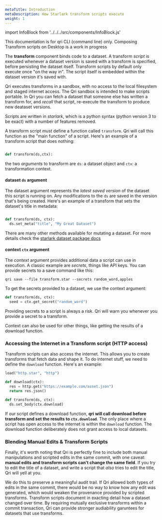 ```yaml
---
metaTitle: Introduction
metaDescription: How Starlark transform scripts execute
weight: 1
---
```


import InfoBlock from '../../../src/components/InfoBlock.js'

<InfoBlock>
  This documentation is for qri CLI (command line) only. Composing Transform scripts on Desktop is a work in progress
</InfoBlock>

The __transform__ component binds code to a dataset. A transform _script_ is executed whenever a dataset version is saved with a transform is specified, before persisting the dataset itself. Transform scripts by default only execute once "on the way in". The script itself is embedded within the dataset version it's saved with. 

Qri executes transforms in a sandbox, with no access to the local filesystem and staged internet access. The Qri sandbox is intended to make scripts portable. In Qri you can fetch a dataset that someone else has written a transform for, and _recall_ that script, re-execute the transform to produce new deataset versions.

Scripts are written in _starlark_, which is a python syntax (python version 3 to be exact) with a number of features removed.

A transform script *must* define a function called `transform`. Qri will call this function as the "main function" of a script. Here's an example of a transform script that does nothing:

```python

def transform(ds,ctx):

```

the two _arguments_ to transform are `ds`: a dataset object and `ctx`: a transformation context. 

#### dataset `ds` argument

The dataset argument represents the _latest saved version_ of the dataset this script is running on. Any modifications to the `ds` are saved in the version that's being created. Here's an example of a transform that sets the dataset's title in metadata:

```python

def transform(ds, ctx):
  ds.set_meta("title", "My Great Dataset")
```

There are many other methods available for mutating a dataset. For more details check the [starlark dataset package docs](./dataset)

#### context `ctx` argument

The _context_ argument provides additional data a script can use in execution. A classic example are _secrets_, things like API keys. You can provide secrets to a save command like this:

```
qri save --file transform.star --secrets random_word,apples
```

To get the secrets provided to a dataset, we use the context argument:

```python
def transform(ds, ctx):
  seed = ctx.get_secret("random_word")
```

<InfoBlock type='warning'>
  Providing secrets to a script is always a risk. Qri will warn you whenever you provide a secret to a transform.
</InfoBlock>

Context can also be used for other things, like getting the results of a download function.


### Accessing the Internet in a Transform script (HTTP access)

Transform scripts can also access the internet. This allows you to create transforms that fetch data and shape it. To do internet stuff, we need to define the `download` function. Here's an example:

```python
load("http.star", "http")

def download(ctx):
  res = http.get("https://example.com/asset.json")
  return res.json()

def transform(ds, ctx):
  ds.set_body(ctx.download)
```

If our script defines a download function, **qri will call download before transform and set the results to `ctx.download`**. The only place where a script has open access to the internet is within the `download` function. The download function deliberately does not grant access to local datasets.

### Blending Manual Edits & Transform Scripts

Finally, it's worth noting that Qri is perfectly fine to include both manual manipulations and scripted edits in the same commit, with one caveat: **manual edits and transform scripts can't change the same field**. If you try to edit the title of a dataset, and write a script that _also_ tries to edit the title, Qri will yell at you.

We do this to preserve a meaningful audit trail. If Qri allowed both types of edits in the same commit, there would be no way to know how any edit was generated, which would weaken the provenance provided by scripted transforms. Transform scripts document in exacting detail how a dataset changed over time. By requiring mutually exclusive transforms within a commit transaction, Qri can provide stronger audiability garuntees for datasets that use transforms.